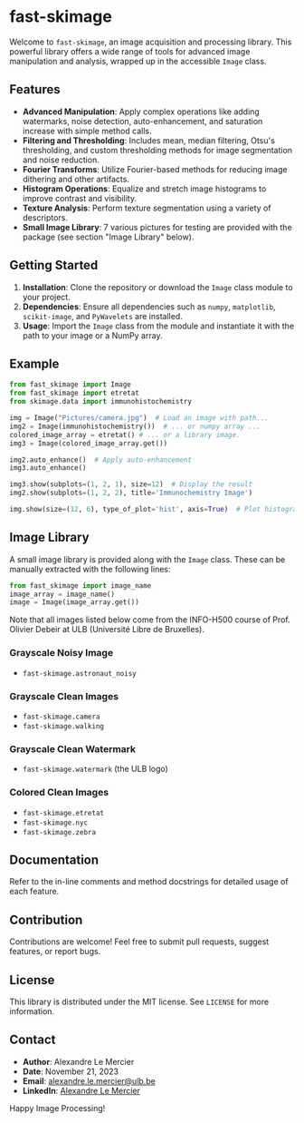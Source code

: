 # fast-skimage

Welcome to `fast-skimage`, an image acquisition and processing library. This powerful library offers a wide range of tools for advanced image manipulation and analysis, wrapped up in the accessible `Image` class.

## Features
- **Advanced Manipulation**: Apply complex operations like adding watermarks, noise detection, auto-enhancement, and saturation increase with simple method calls.
- **Filtering and Thresholding**: Includes mean, median filtering, Otsu's thresholding, and custom thresholding methods for image segmentation and noise reduction.
- **Fourier Transforms**: Utilize Fourier-based methods for reducing image dithering and other artifacts.
- **Histogram Operations**: Equalize and stretch image histograms to improve contrast and visibility.
- **Texture Analysis**: Perform texture segmentation using a variety of descriptors.
- **Small Image Library**: 7 various pictures for testing are provided with the package (see section "Image Library" below).

## Getting Started
1. **Installation**: Clone the repository or download the `Image` class module to your project.
2. **Dependencies**: Ensure all dependencies such as `numpy`, `matplotlib`, `scikit-image`, and `PyWavelets` are installed.
3. **Usage**: Import the `Image` class from the module and instantiate it with the path to your image or a NumPy array.

## Example
```python
from fast_skimage import Image
from fast_skimage import etretat
from skimage.data import immunohistochemistry

img = Image("Pictures/camera.jpg")  # Load an image with path...
img2 = Image(immunohistochemistry())  # ... or numpy array ...
colored_image_array = etretat() # ... or a library image.
img3 = Image(colored_image_array.get())

img2.auto_enhance()  # Apply auto-enhancement
img3.auto_enhance()

img3.show(subplots=(1, 2, 1), size=12)  # Display the result
img2.show(subplots=(1, 2, 2), title='Immunochemistry Image')

img.show(size=(12, 6), type_of_plot='hist', axis=True)  # Plot histogram
```

## Image Library
A small image library is provided along with the `Image` class. These can be manually extracted with the following lines:
```python
from fast_skimage import image_name
image_array = image_name()
image = Image(image_array.get())
```
Note that all images listed below come from the INFO-H500 course of Prof. Olivier Debeir at ULB (Université Libre de Bruxelles).

### Grayscale Noisy Image

- `fast-skimage.astronaut_noisy` 

### Grayscale Clean Images

- `fast-skimage.camera`
- `fast-skimage.walking`

### Grayscale Clean Watermark

- `fast-skimage.watermark` (the ULB logo)

### Colored Clean Images

- `fast-skimage.etretat`
- `fast-skimage.nyc`
- `fast-skimage.zebra`

## Documentation
Refer to the in-line comments and method docstrings for detailed usage of each feature.

## Contribution
Contributions are welcome! Feel free to submit pull requests, suggest features, or report bugs.

## License
This library is distributed under the MIT license. See `LICENSE` for more information.

## Contact
- **Author**: Alexandre Le Mercier
- **Date**: November 21, 2023
- **Email**: [alexandre.le.mercier@ulb.be](mailto:alexandre.le.mercier@ulb.be)
- **LinkedIn**: [Alexandre Le Mercier](https://www.linkedin.com/in/alexandre-le-mercier-7b5594283/details/experience/)

Happy Image Processing!